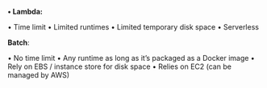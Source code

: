 **• Lambda:**

• Time limit
• Limited runtimes
• Limited temporary disk space
• Serverless

**Batch**:

• No time limit
• Any runtime as long as it’s packaged as a Docker image
• Rely on EBS / instance store for disk space
• Relies on EC2 (can be managed by AWS)